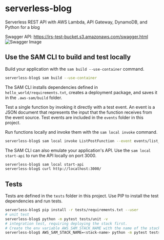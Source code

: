 # serverless-blog

Serverless REST API with AWS Lambda, API Gateway, DynamoDB, and Python for a blog

Swagger API: https://irs-test-bucket.s3.amazonaws.com/swagger.html
![Swagger Image](https://irs-test-bucket.s3.amazonaws.com/swagger_image.png)

## Use the SAM CLI to build and test locally

Build your application with the `sam build --use-container` command.

```bash
serverless-blog$ sam build --use-container
```

The SAM CLI installs dependencies defined in `hello_world/requirements.txt`, creates a deployment package, and saves it in the `.aws-sam/build` folder.

Test a single function by invoking it directly with a test event. An event is a JSON document that represents the input that the function receives from the event source. Test events are included in the `events` folder in this project.

Run functions locally and invoke them with the `sam local invoke` command.

```bash
serverless-blog$ sam local invoke ListPostFunction --event events/list_event.json
```

The SAM CLI can also emulate your application's API. Use the `sam local start-api` to run the API locally on port 3000.

```bash
serverless-blog$ sam local start-api
serverless-blog$ curl http://localhost:3000/
```

## Tests

Tests are defined in the `tests` folder in this project. Use PIP to install the test dependencies and run tests.

```bash
serverless-blog$ pip install -r tests/requirements.txt --user
# unit test
serverless-blog$ python -m pytest tests/unit -v
# integration test, requiring deploying the stack first.
# Create the env variable AWS_SAM_STACK_NAME with the name of the stack we are testing
serverless-blog$ AWS_SAM_STACK_NAME=<stack-name> python -m pytest tests/integration -v
```
